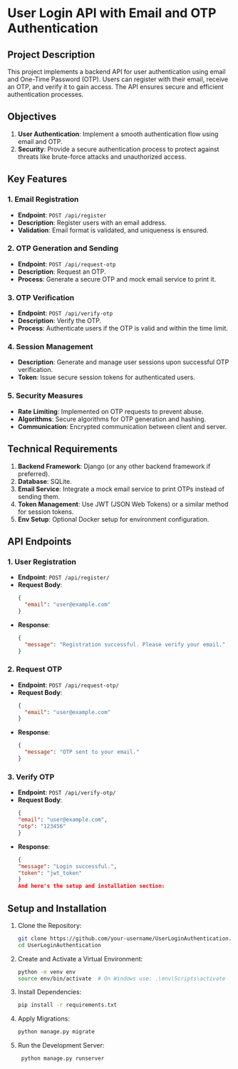 # User Login API with Email and OTP Authentication

## Project Description
This project implements a backend API for user authentication using email and One-Time Password (OTP). Users can register with their email, receive an OTP, and verify it to gain access. The API ensures secure and efficient authentication processes.

## Objectives
1. **User Authentication**: Implement a smooth authentication flow using email and OTP.
2. **Security**: Provide a secure authentication process to protect against threats like brute-force attacks and unauthorized access.

## Key Features
### 1. Email Registration
- **Endpoint**: `POST /api/register`
- **Description**: Register users with an email address.
- **Validation**: Email format is validated, and uniqueness is ensured.

### 2. OTP Generation and Sending
- **Endpoint**: `POST /api/request-otp`
- **Description**: Request an OTP.
- **Process**: Generate a secure OTP and mock email service to print it.

### 3. OTP Verification
- **Endpoint**: `POST /api/verify-otp`
- **Description**: Verify the OTP.
- **Process**: Authenticate users if the OTP is valid and within the time limit.

### 4. Session Management
- **Description**: Generate and manage user sessions upon successful OTP verification.
- **Token**: Issue secure session tokens for authenticated users.

### 5. Security Measures
- **Rate Limiting**: Implemented on OTP requests to prevent abuse.
- **Algorithms**: Secure algorithms for OTP generation and hashing.
- **Communication**: Encrypted communication between client and server.

## Technical Requirements
1. **Backend Framework**: Django (or any other backend framework if preferred).
2. **Database**: SQLite.
3. **Email Service**: Integrate a mock email service to print OTPs instead of sending them.
4. **Token Management**: Use JWT (JSON Web Tokens) or a similar method for session tokens.
5. **Env Setup**: Optional Docker setup for environment configuration.

## API Endpoints
### 1. User Registration
- **Endpoint**: `POST /api/register/`
- **Request Body**:
  ```json
  {
    "email": "user@example.com"
  }
- **Response**:
  ```json
  {
    "message": "Registration successful. Please verify your email."
  }
### 2. Request OTP
- **Endpoint**: `POST /api/request-otp/`
- **Request Body**:
  ```json
  {
    "email": "user@example.com"
  }
- **Response**:
  ```json
  {
    "message": "OTP sent to your email."
  }
### 3. Verify OTP
- **Endpoint**: `POST /api/verify-otp/`
- **Request Body**:
  ```json
  {
  "email": "user@example.com",
  "otp": "123456"
  }
- **Response**:
  ```json
  {
  "message": "Login successful.",
  "token": "jwt_token"
  }
  And here's the setup and installation section:

## Setup and Installation

1. Clone the Repository:
   ```sh
   git clone https://github.com/your-username/UserLoginAuthentication.git
   cd UserLoginAuthentication
2. Create and Activate a Virtual Environment:
   ```sh
   python -m venv env
   source env/bin/activate  # On Windows use: .\env\Scripts\activate
3. Install Dependencies:
   ```sh
   pip install -r requirements.txt

4. Apply Migrations:
   ```sh
   python manage.py migrate

5. Run the Development Server:
   ```sh
    python manage.py runserver
   


